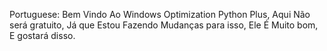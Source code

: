 Portuguese: Bem Vindo Ao Windows Optimization Python Plus, Aqui Não será gratuito, Já que Estou Fazendo Mudanças para isso, Ele É Muito bom, E gostará disso.
